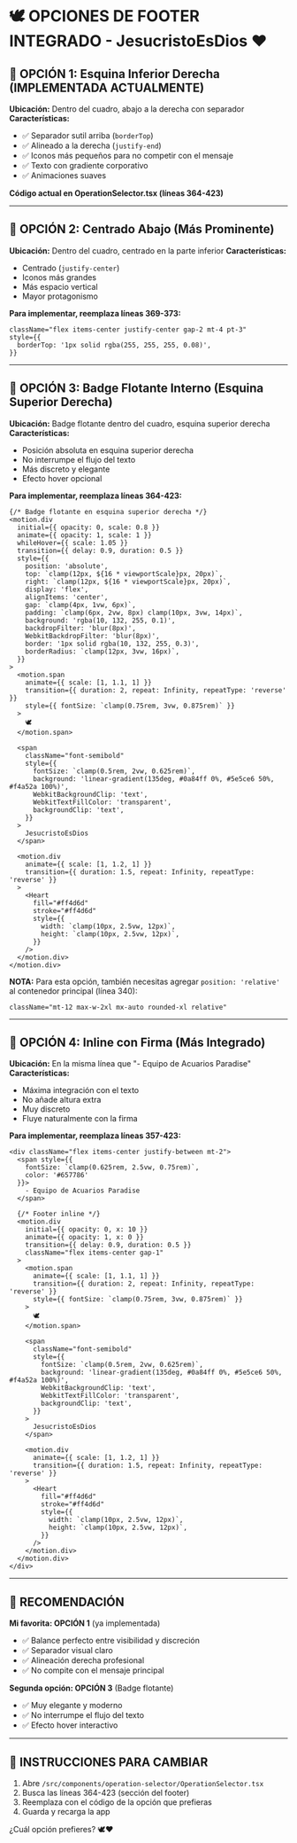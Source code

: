 # 🕊️ OPCIONES DE FOOTER INTEGRADO - JesucristoEsDios ❤️

## 📍 OPCIÓN 1: Esquina Inferior Derecha (IMPLEMENTADA ACTUALMENTE)
**Ubicación:** Dentro del cuadro, abajo a la derecha con separador
**Características:**
- ✅ Separador sutil arriba (`borderTop`)
- ✅ Alineado a la derecha (`justify-end`)
- ✅ Iconos más pequeños para no competir con el mensaje
- ✅ Texto con gradiente corporativo
- ✅ Animaciones suaves

**Código actual en OperationSelector.tsx (líneas 364-423)**

---

## 📍 OPCIÓN 2: Centrado Abajo (Más Prominente)
**Ubicación:** Dentro del cuadro, centrado en la parte inferior
**Características:**
- Centrado (`justify-center`)
- Iconos más grandes
- Más espacio vertical
- Mayor protagonismo

**Para implementar, reemplaza líneas 369-373:**
```tsx
className="flex items-center justify-center gap-2 mt-4 pt-3"
style={{
  borderTop: '1px solid rgba(255, 255, 255, 0.08)',
}}
```

---

## 📍 OPCIÓN 3: Badge Flotante Interno (Esquina Superior Derecha)
**Ubicación:** Badge flotante dentro del cuadro, esquina superior derecha
**Características:**
- Posición absoluta en esquina superior derecha
- No interrumpe el flujo del texto
- Más discreto y elegante
- Efecto hover opcional

**Para implementar, reemplaza líneas 364-423:**
```tsx
{/* Badge flotante en esquina superior derecha */}
<motion.div
  initial={{ opacity: 0, scale: 0.8 }}
  animate={{ opacity: 1, scale: 1 }}
  whileHover={{ scale: 1.05 }}
  transition={{ delay: 0.9, duration: 0.5 }}
  style={{
    position: 'absolute',
    top: `clamp(12px, ${16 * viewportScale}px, 20px)`,
    right: `clamp(12px, ${16 * viewportScale}px, 20px)`,
    display: 'flex',
    alignItems: 'center',
    gap: `clamp(4px, 1vw, 6px)`,
    padding: `clamp(6px, 2vw, 8px) clamp(10px, 3vw, 14px)`,
    background: 'rgba(10, 132, 255, 0.1)',
    backdropFilter: 'blur(8px)',
    WebkitBackdropFilter: 'blur(8px)',
    border: '1px solid rgba(10, 132, 255, 0.3)',
    borderRadius: `clamp(12px, 3vw, 16px)`,
  }}
>
  <motion.span
    animate={{ scale: [1, 1.1, 1] }}
    transition={{ duration: 2, repeat: Infinity, repeatType: 'reverse' }}
    style={{ fontSize: `clamp(0.75rem, 3vw, 0.875rem)` }}
  >
    🕊️
  </motion.span>
  
  <span
    className="font-semibold"
    style={{
      fontSize: `clamp(0.5rem, 2vw, 0.625rem)`,
      background: 'linear-gradient(135deg, #0a84ff 0%, #5e5ce6 50%, #f4a52a 100%)',
      WebkitBackgroundClip: 'text',
      WebkitTextFillColor: 'transparent',
      backgroundClip: 'text',
    }}
  >
    JesucristoEsDios
  </span>

  <motion.div
    animate={{ scale: [1, 1.2, 1] }}
    transition={{ duration: 1.5, repeat: Infinity, repeatType: 'reverse' }}
  >
    <Heart
      fill="#ff4d6d"
      stroke="#ff4d6d"
      style={{
        width: `clamp(10px, 2.5vw, 12px)`,
        height: `clamp(10px, 2.5vw, 12px)`,
      }}
    />
  </motion.div>
</motion.div>
```

**NOTA:** Para esta opción, también necesitas agregar `position: 'relative'` al contenedor principal (línea 340):
```tsx
className="mt-12 max-w-2xl mx-auto rounded-xl relative"
```

---

## 📍 OPCIÓN 4: Inline con Firma (Más Integrado)
**Ubicación:** En la misma línea que "- Equipo de Acuarios Paradise"
**Características:**
- Máxima integración con el texto
- No añade altura extra
- Muy discreto
- Fluye naturalmente con la firma

**Para implementar, reemplaza líneas 357-423:**
```tsx
<div className="flex items-center justify-between mt-2">
  <span style={{ 
    fontSize: `clamp(0.625rem, 2.5vw, 0.75rem)`,
    color: '#657786' 
  }}>
    - Equipo de Acuarios Paradise
  </span>

  {/* Footer inline */}
  <motion.div
    initial={{ opacity: 0, x: 10 }}
    animate={{ opacity: 1, x: 0 }}
    transition={{ delay: 0.9, duration: 0.5 }}
    className="flex items-center gap-1"
  >
    <motion.span
      animate={{ scale: [1, 1.1, 1] }}
      transition={{ duration: 2, repeat: Infinity, repeatType: 'reverse' }}
      style={{ fontSize: `clamp(0.75rem, 3vw, 0.875rem)` }}
    >
      🕊️
    </motion.span>
    
    <span
      className="font-semibold"
      style={{
        fontSize: `clamp(0.5rem, 2vw, 0.625rem)`,
        background: 'linear-gradient(135deg, #0a84ff 0%, #5e5ce6 50%, #f4a52a 100%)',
        WebkitBackgroundClip: 'text',
        WebkitTextFillColor: 'transparent',
        backgroundClip: 'text',
      }}
    >
      JesucristoEsDios
    </span>

    <motion.div
      animate={{ scale: [1, 1.2, 1] }}
      transition={{ duration: 1.5, repeat: Infinity, repeatType: 'reverse' }}
    >
      <Heart
        fill="#ff4d6d"
        stroke="#ff4d6d"
        style={{
          width: `clamp(10px, 2.5vw, 12px)`,
          height: `clamp(10px, 2.5vw, 12px)`,
        }}
      />
    </motion.div>
  </motion.div>
</div>
```

---

## 🎯 RECOMENDACIÓN

**Mi favorita: OPCIÓN 1** (ya implementada)
- ✅ Balance perfecto entre visibilidad y discreción
- ✅ Separador visual claro
- ✅ Alineación derecha profesional
- ✅ No compite con el mensaje principal

**Segunda opción: OPCIÓN 3** (Badge flotante)
- ✅ Muy elegante y moderno
- ✅ No interrumpe el flujo del texto
- ✅ Efecto hover interactivo

---

## 📝 INSTRUCCIONES PARA CAMBIAR

1. Abre `/src/components/operation-selector/OperationSelector.tsx`
2. Busca las líneas 364-423 (sección del footer)
3. Reemplaza con el código de la opción que prefieras
4. Guarda y recarga la app

¿Cuál opción prefieres? 🕊️❤️
